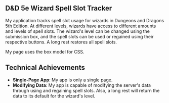 ## D&D 5e Wizard Spell Slot Tracker
My application tracks spell slot usage for wizards in Dungeons and Dragons 5th Edition.
At different levels, wizards have access to different amounts and levels of spell slots.
The wizard's level can be changed using the submission box, and the spell slots can be
used or regained using their respective buttons. A long rest restores all spell slots.

My page uses the box model for CSS.

## Technical Achievements
- **Single-Page App**: My app is only a single page.
- **Modifying Data**: My app is capable of modifying the server's data through using and
regaining spell slots. Also, a long rest will return the data to its default for the wizard's
level.
